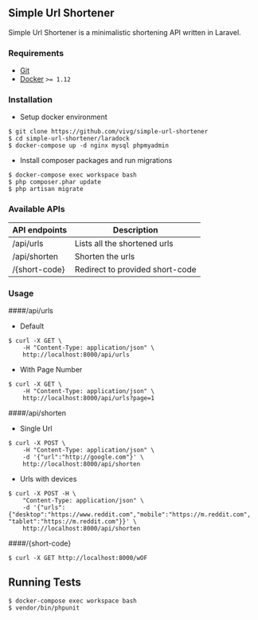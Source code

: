 ## Simple Url Shortener

Simple Url Shortener is a minimalistic shortening API written in Laravel.

### Requirements
- [Git](https://git-scm.com/downloads)
- [Docker](https://www.docker.com/products/docker/) `>= 1.12`

### Installation

- Setup docker environment
```
$ git clone https://github.com/vivg/simple-url-shortener
$ cd simple-url-shortener/laradock
$ docker-compose up -d nginx mysql phpmyadmin
```

- Install composer packages and run migrations
```
$ docker-compose exec workspace bash
$ php composer.phar update
$ php artisan migrate
```

### Available APIs
| API endpoints  | Description                     |
|----------------|---------------------------------|
| /api/urls      | Lists all the shortened urls    |
| /api/shorten   | Shorten the urls                |
| /{short-code}  | Redirect to provided short-code |

### Usage

####/api/urls
- Default
```
$ curl -X GET \
    -H "Content-Type: application/json" \
    http://localhost:8000/api/urls
```

- With Page Number
```
$ curl -X GET \
    -H "Content-Type: application/json" \
    http://localhost:8000/api/urls?page=1
```

####/api/shorten
- Single Url
```
$ curl -X POST \
    -H "Content-Type: application/json" \
    -d '{"url":"http://google.com"}' \
    http://localhost:8000/api/shorten
```
- Urls with devices
```
$ curl -X POST -H \
    "Content-Type: application/json" \
    -d '{"urls":{"desktop":"https://www.reddit.com","mobile":"https://m.reddit.com", "tablet":"https://m.reddit.com"}}' \
    http://localhost:8000/api/shorten
```

####/{short-code}
```
$ curl -X GET http://localhost:8000/wOF
```

## Running Tests
```
$ docker-compose exec workspace bash
$ vendor/bin/phpunit
```